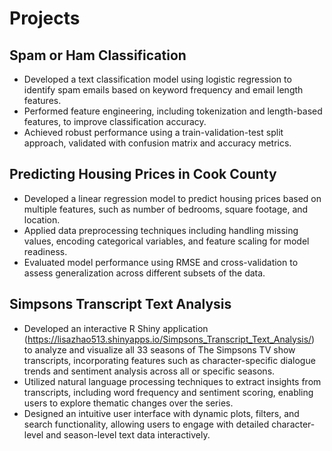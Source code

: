 # Projects

## Spam or Ham Classification
* Developed a text classification model using logistic regression to identify spam emails based on keyword frequency and email length features.
* Performed feature engineering, including tokenization and length-based features, to improve classification accuracy.
* Achieved robust performance using a train-validation-test split approach, validated with confusion matrix and accuracy metrics.

## Predicting Housing Prices in Cook County
* Developed a linear regression model to predict housing prices based on multiple features, such as number of bedrooms, square footage, and location.
* Applied data preprocessing techniques including handling missing values, encoding categorical variables, and feature scaling for model readiness.
* Evaluated model performance using RMSE and cross-validation to assess generalization across different subsets of the data.

## Simpsons Transcript Text Analysis
* Developed an interactive R Shiny application (https://lisazhao513.shinyapps.io/Simpsons_Transcript_Text_Analysis/) to analyze and visualize all 33 seasons of The Simpsons TV show transcripts, incorporating features such as character-specific dialogue trends and sentiment analysis across all or specific seasons.
* Utilized natural language processing techniques to extract insights from transcripts, including word frequency and sentiment scoring, enabling users to explore thematic changes over the series.
* Designed an intuitive user interface with dynamic plots, filters, and search functionality, allowing users to engage with detailed character-level and season-level text data interactively.
